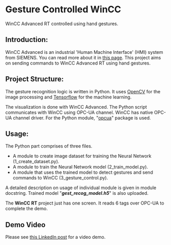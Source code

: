 # Gesture Controlled WinCC
WinCC Advanced RT controlled using hand gestures.

## Introduction:
WinCC Advanced is an industrial 'Human Machine Interface' (HMI) system from SIEMENS. You can read more about it in [this page](http://siemens.com/wincc-advanced).
This project aims on sending commands to WinCC Advanced RT using hand gestures.
  
## Project Structure:
The gesture recognition logic is written in Python. It uses [OpenCV](https://opencv.org/) for the image processing and [Tensorflow](https://www.tensorflow.org/) for the machine learning. 
    
The visualization is done with WinCC Advanced. The Python script communicates with WinCC using OPC-UA channel. WinCC has native OPC-UA channel driver. For the Python module, "[opcua](https://github.com/FreeOpcUa/python-opcua)" package is used. 
  
## Usage:
The Python part comprises of three files. 
* A module to create image dataset for training the Neural Network (1_create_dataset.py).
* A module to train the Neural Network model (2_train_model.py).
* A module that uses the trained model to detect gestures and send commands to WinCC (3_gesture_control.py).

A detailed description on usage of individual module is given in module docstring. Trained model "**_gest_recog_model.h5_**" is also uploaded.

The **__WinCC RT__** project just has one screen. It reads 6 tags over OPC-UA to complete the demo.

## Demo Video
Please see [this LinkedIn post](https://www.linkedin.com/feed/update/urn:li:activity:6672167250360967168/) for a video demo. 
